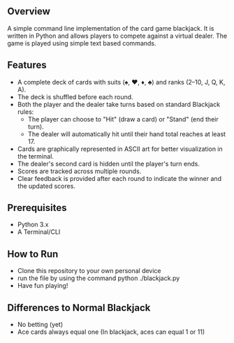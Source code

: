 ## Overview
A simple command line implementation of the card game blackjack. It is written in Python and allows players to compete against a virtual dealer. The game is played using simple text based commands.

## Features
  - A complete deck of cards with suits (♠, ♥, ♦, ♣) and ranks (2–10, J, Q, K, A).
  - The deck is shuffled before each round.
  - Both the player and the dealer take turns based on standard Blackjack rules:
      - The player can choose to "Hit" (draw a card) or "Stand" (end their turn).
      - The dealer will automatically hit until their hand total reaches at least 17.
  - Cards are graphically represented in ASCII art for better visualization in the terminal.
  - The dealer's second card is hidden until the player's turn ends.
  - Scores are tracked across multiple rounds.
  - Clear feedback is provided after each round to indicate the winner and the updated scores.

  ## Prerequisites
   - Python 3.x
   - A Terminal/CLI

## How to Run
  - Clone this repository to your own personal device
  - run the file by using the command python ./blackjack.py
  - Have fun playing!


## Differences to Normal Blackjack
  - No betting (yet)
  - Ace cards always equal one (In blackjack, aces can equal 1 or 11)
